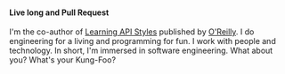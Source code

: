 #### Live long and Pull Request

I'm the co-author of [Learning API Styles](https://www.amazon.com/Learning-API-Styles-Understanding-Trade-Offs/dp/1098153995) published by [O'Reilly](https://learning.oreilly.com/library/view/learning-api-styles/9781098153984/). I do engineering for a living and programming for fun. I work with people and technology. In short, I'm immersed in software engineering. What about you? What's your Kung-Foo?
